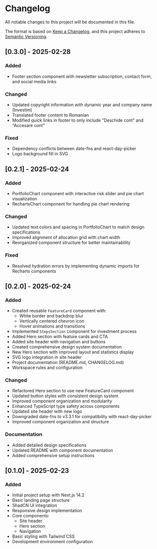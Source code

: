 # Changelog

All notable changes to this project will be documented in this file.

The format is based on [Keep a Changelog](https://keepachangelog.com/en/1.0.0/),
and this project adheres to [Semantic Versioning](https://semver.org/spec/v2.0.0.html).

## [0.3.0] - 2025-02-28

### Added
- Footer section component with newsletter subscription, contact form, and social media links

### Changed
- Updated copyright information with dynamic year and company name (Investim)
- Translated footer content to Romanian
- Modified quick links in footer to only include "Deschide cont" and "Accesare cont"

### Fixed
- Dependency conflicts between date-fns and react-day-picker
- Logo background fill in SVG

## [0.2.1] - 2025-02-24

### Added
- PortfolioChart component with interactive risk slider and pie chart visualization
- RechartsChart component for handling pie chart rendering

### Changed
- Updated text colors and spacing in PortfolioChart to match design specifications
- Improved alignment of allocation grid with chart width
- Reorganized component structure for better maintainability

### Fixed
- Resolved hydration errors by implementing dynamic imports for Recharts components

## [0.2.0] - 2025-02-24

### Added
- Created reusable `FeatureCard` component with:
  - White border and backdrop blur
  - Vertically centered chevron icon
  - Hover animations and transitions
- Implemented `StepsSection` component for investment process
- Added Hero section with feature cards and CTA
- Added site header with navigation and buttons
- Created comprehensive design system documentation
- New Hero section with improved layout and statistics display
- SVG logo integration in site header
- Project documentation (README.md, CHANGELOG.md)
- Workspace rules and configuration

### Changed
- Refactored Hero section to use new FeatureCard component
- Updated button styles with consistent design system
- Improved component organization and modularity
- Enhanced TypeScript type safety across components
- Updated site header with new logo
- Downgraded date-fns to v3.3.1 for compatibility with react-day-picker
- Improved component organization and structure

### Documentation
- Added detailed design specifications
- Updated README with component documentation
- Added comprehensive setup instructions

## [0.1.0] - 2025-02-23

### Added
- Initial project setup with Next.js 14.2
- Basic landing page structure
- ShadCN UI integration
- Responsive design implementation
- Core components:
  - Site header
  - Hero section
  - Navigation
- Basic styling with Tailwind CSS
- Development environment configuration

